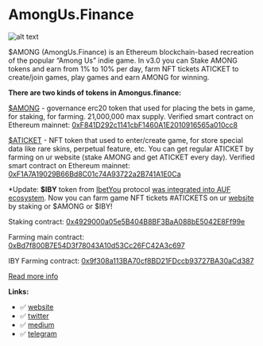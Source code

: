 # AmongUs.Finance
![alt text](https://i.ibb.co/ygvrK8W/3.jpg)

$AMONG (AmongUs.Finance) is an Ethereum blockchain-based recreation of the popular “Among Us” indie game. In v3.0 you can Stake AMONG tokens and earn from 1% to 10% per day, farm NFT tickets ATICKET to create/join games, play games and earn AMONG for winning. 

**There are two kinds of tokens in Amongus.finance:**

[$AMONG](https://etherscan.io/token/0xF841D292c1141cbF1460A1E2010916565a010cc8) - governance erc20 token that used for placing the bets in game, for staking, for farming. 21,000,000 max supply. Verified smart contract on Ethereum mainnet: [0xF841D292c1141cbF1460A1E2010916565a010cc8](https://etherscan.io/token/0xF841D292c1141cbF1460A1E2010916565a010cc8)

[$ATICKET](https://etherscan.io/token/0xF1A7A19029B66Bd8C01c74A93722a2B741A1E0Ca) - NFT token that used to enter/create game, for store special data like rare skins, perpetual feature, etc. You can get regular ATICKET by farming on ur website (stake AMONG and get ATICKET every day). Verified smart contract on Ethereum mainnet: [0xF1A7A19029B66Bd8C01c74A93722a2B741A1E0Ca](https://etherscan.io/token/0xF1A7A19029B66Bd8C01c74A93722a2B741A1E0Ca)

*Update: **$IBY** token from [IbetYou](https://twitter.com/ibetyouxyz) protocol [was integrated into AUF ecosystem](https://twitter.com/ibetyouxyz/status/1420786891717283844). Now you can farm game NFT tickets #ATICKETS on ur [website](https://amongus.finance) by staking or $AMONG or $IBY!

Staking contract: [0x4929000a05e5B404B8BF3BaA088bE5042E8Ff99e](https://etherscan.io/address/0x4929000a05e5B404B8BF3BaA088bE5042E8Ff99e)

Farming main contract: [0xBd7f800B7E54D3f78043A10d53Cc26FC42A3c697](https://etherscan.io/address/0xBd7f800B7E54D3f78043A10d53Cc26FC42A3c697)

IBY Farming contract: [0x9f308a113BA70cf8BD21FDccb93727BA30aCd387](https://etherscan.io/address/0x9f308a113BA70cf8BD21FDccb93727BA30aCd387)

[Read more info](https://amongusfinance.medium.com/among-us-finance-among-road-to-hype-fd2b07b53708)

**Links:**

- ✅ [website](https://amongus.finance)
- ✅ [twitter](https://twitter.com/AmongUsFinance)
- ✅ [medium](https://medium.com/@amongusfinance)
- ✅ [telegram](https://t.me/amongusfinance)
